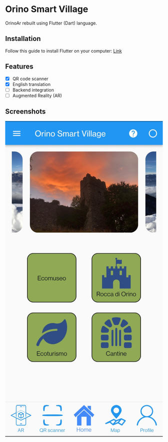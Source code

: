 # Orino Smart Village

OrinoAr rebuilt using Flutter (Dart) language.

## Installation

Follow this guide to install Flutter on your computer: [Link](https://docs.flutter.dev/get-started/install)

## Features

- [x] QR code scanner
- [x] English translation
- [ ] Backend integration
- [ ] Augmented Reality (AR)

## Screenshots

![Homepage](.github/app-home.jpg)